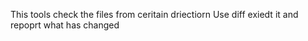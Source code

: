 This tools check the files from ceritain driectiorn 
Use diff exiedt it and repoprt what has changed 